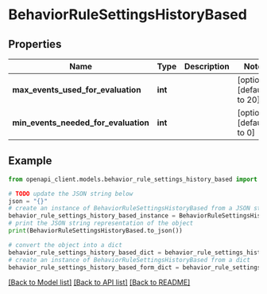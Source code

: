 # BehaviorRuleSettingsHistoryBased


## Properties

Name | Type | Description | Notes
------------ | ------------- | ------------- | -------------
**max_events_used_for_evaluation** | **int** |  | [optional] [default to 20]
**min_events_needed_for_evaluation** | **int** |  | [optional] [default to 0]

## Example

```python
from openapi_client.models.behavior_rule_settings_history_based import BehaviorRuleSettingsHistoryBased

# TODO update the JSON string below
json = "{}"
# create an instance of BehaviorRuleSettingsHistoryBased from a JSON string
behavior_rule_settings_history_based_instance = BehaviorRuleSettingsHistoryBased.from_json(json)
# print the JSON string representation of the object
print(BehaviorRuleSettingsHistoryBased.to_json())

# convert the object into a dict
behavior_rule_settings_history_based_dict = behavior_rule_settings_history_based_instance.to_dict()
# create an instance of BehaviorRuleSettingsHistoryBased from a dict
behavior_rule_settings_history_based_form_dict = behavior_rule_settings_history_based.from_dict(behavior_rule_settings_history_based_dict)
```
[[Back to Model list]](../README.md#documentation-for-models) [[Back to API list]](../README.md#documentation-for-api-endpoints) [[Back to README]](../README.md)


